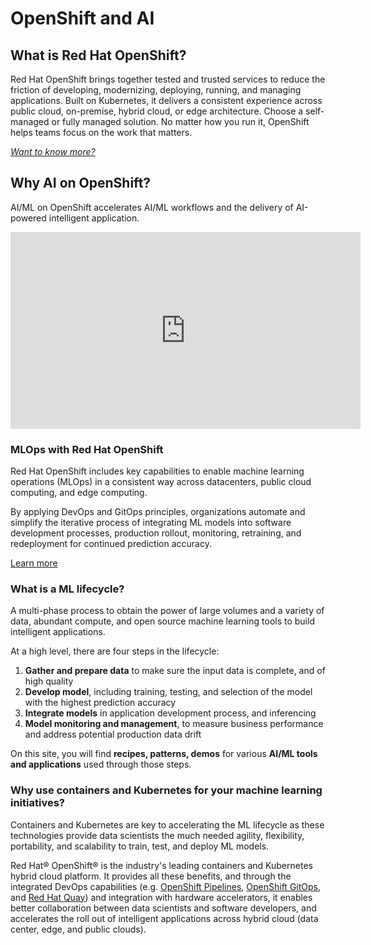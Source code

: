 # OpenShift and AI

## What is Red Hat OpenShift?

Red Hat OpenShift brings together tested and trusted services to reduce the friction of developing, modernizing, deploying, running, and managing applications. Built on Kubernetes, it delivers a consistent experience across public cloud, on-premise, hybrid cloud, or edge architecture. Choose a self-managed or fully managed solution. No matter how you run it, OpenShift helps teams focus on the work that matters.

*[Want to know more?](https://www.redhat.com/en/technologies/cloud-computing/openshift)*

## Why AI on OpenShift?

AI/ML on OpenShift accelerates AI/ML workflows and the delivery of AI-powered intelligent application.

<iframe width="560" height="315" src="https://www.youtube.com/embed/fwryf3TcSPA" title="YouTube video player" frameborder="0" allow="accelerometer; autoplay; clipboard-write; encrypted-media; gyroscope; picture-in-picture; web-share" allowfullscreen></iframe>

### MLOps with Red Hat OpenShift

Red Hat OpenShift includes key capabilities to enable machine learning operations (MLOps) in a consistent way across datacenters, public cloud computing, and edge computing.

By applying DevOps and GitOps principles, organizations automate and simplify the iterative process of integrating ML models into software development processes, production rollout, monitoring, retraining, and redeployment for continued prediction accuracy.

[Learn more](https://www.redhat.com/en/blog/technically-speaking-mlops-edge)

### What is a ML lifecycle?

A multi-phase process to obtain the power of large volumes and a variety of data, abundant compute, and open source machine learning tools to build intelligent applications.

At a high level, there are four steps in the lifecycle:

1. **Gather and prepare data** to make sure the input data is complete, and of high quality
2. **Develop model**, including training, testing, and selection of the model with the highest prediction accuracy
3. **Integrate models** in application development process, and inferencing
4. **Model monitoring and management**, to measure business performance and address potential production data drift

On this site, you will find **recipes, patterns, demos** for various **AI/ML tools and applications** used through those steps.

### Why use containers and Kubernetes for your machine learning initiatives?

Containers and Kubernetes are key to accelerating the ML lifecycle as these technologies provide data scientists the much needed agility, flexibility, portability, and scalability to train, test, and deploy ML models.

Red Hat® OpenShift® is the industry's leading containers and Kubernetes hybrid cloud platform. It provides all these benefits, and through the integrated DevOps capabilities (e.g. [OpenShift Pipelines](https://www.redhat.com/en/topics/devops/what-is-ci-cd), [OpenShift GitOps](https://www.redhat.com/en/topics/devops/what-is-gitops), and [Red Hat Quay](https://www.redhat.com/en/technologies/cloud-computing/quay)) and integration with hardware accelerators, it enables better collaboration between data scientists and software developers, and accelerates the roll out of intelligent applications across hybrid cloud (data center, edge, and public clouds).
